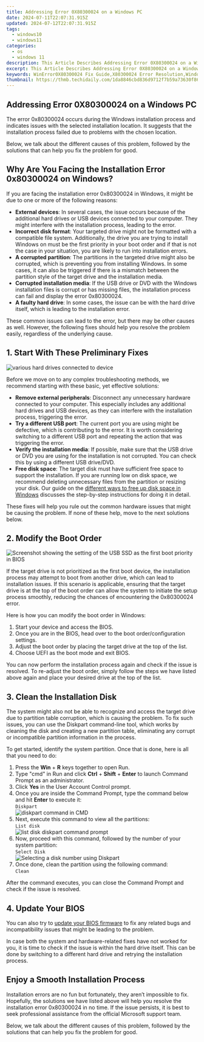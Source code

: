 ```yaml
---
title: Addressing Error 0X80300024 on a Windows PC
date: 2024-07-11T22:07:31.915Z
updated: 2024-07-12T22:07:31.915Z
tags:
  - windows10
  - windows11
categories:
  - os
  - windows 11
description: This Article Describes Addressing Error 0X80300024 on a Windows PC
excerpt: This Article Describes Addressing Error 0X80300024 on a Windows PC
keywords: WinError0X80300024 Fix Guide,X80300024 Error Resolution,Windows Error Code 0X80300024 Solution,Debugging Windows HLK Error,Fixing WinErrorHLK Issue,Solving Windows OS 0X80300024,Addressing X80300024 in PCs
thumbnail: https://thmb.techidaily.com/1da8846cbd836d9712f7b59a73630f863ec9ad2fa528ea4ddf23335f3fc8b9a6.png
---
```


## Addressing Error 0X80300024 on a Windows PC

 The error 0x80300024 occurs during the Windows installation process and indicates issues with the selected installation location. It suggests that the installation process failed due to problems with the chosen location.

 Below, we talk about the different causes of this problem, followed by the solutions that can help you fix the problem for good.

## Why Are You Facing the Installation Error 0x80300024 on Windows?

 If you are facing the installation error 0x80300024 in Windows, it might be due to one or more of the following reasons:

* **External devices**: In several cases, the issue occurs because of the additional hard drives or USB devices connected to your computer. They might interfere with the installation process, leading to the error.
* **Incorrect disk format**: Your targeted drive might not be formatted with a compatible file system. Additionally, the drive you are trying to install Windows on must be the first priority in your boot order and if that is not the case in your situation, you are likely to run into installation errors.
* **A corrupted partition**: The partitions in the targeted drive might also be corrupted, which is preventing you from installing Windows. In some cases, it can also be triggered if there is a mismatch between the partition style of the target drive and the installation media.
* **Corrupted installation media**: If the USB drive or DVD with the Windows installation files is corrupt or has missing files, the installation process can fail and display the error 0x80300024\.
* **A faulty hard drive**: In some cases, the issue can be with the hard drive itself, which is leading to the installation error.

 These common issues can lead to the error, but there may be other causes as well. However, the following fixes should help you resolve the problem easily, regardless of the underlying cause.

## 1\. Start With These Preliminary Fixes

![various hard drives connected to device](https://static1.makeuseofimages.com/wordpress/wp-content/uploads/2023/05/ssd-connected-1.jpg)

 Before we move on to any complex troubleshooting methods, we recommend starting with these basic, yet effective solutions:

* **Remove external peripherals**: Disconnect any unnecessary hardware connected to your computer. This especially includes any additional hard drives and USB devices, as they can interfere with the installation process, triggering the error.
* **Try a different USB port**: The current port you are using might be defective, which is contributing to the error. It is worth considering switching to a different USB port and repeating the action that was triggering the error.
* **Verify the installation media**: If possible, make sure that the USB drive or DVD you are using for the installation is not corrupted. You can check this by using a different USB drive/DVD.
* **Free disk space**: The target disk must have sufficient free space to support the installation. If you are running low on disk space, we recommend deleting unnecessary files from the partition or resizing your disk. Our guide on the [different ways to free up disk space in Windows](https://www.makeuseof.com/tag/6-tips-free-disk-space-windows-10/) discusses the step-by-step instructions for doing it in detail.

 These fixes will help you rule out the common hardware issues that might be causing the problem. If none of these help, move to the next solutions below.

## 2\. Modify the Boot Order

![Screenshot showing the setting of the USB SSD as the first boot priority in BIOS](https://static1.makeuseofimages.com/wordpress/wp-content/uploads/2023/06/16-screenshot-showing-the-setting-of-the-usb-ssd-as-the-first-boot-priority-in-bios.jpg)

 If the target drive is not prioritized as the first boot device, the installation process may attempt to boot from another drive, which can lead to installation issues. If this scenario is applicable, ensuring that the target drive is at the top of the boot order can allow the system to initiate the setup process smoothly, reducing the chances of encountering the 0x80300024 error.

 Here is how you can modify the boot order in Windows:

1. Start your device and access the BIOS.
2. Once you are in the BIOS, head over to the boot order/configuration settings.
3. Adjust the boot order by placing the target drive at the top of the list.
4. Choose UEFI as the boot mode and exit BIOS.

 You can now perform the installation process again and check if the issue is resolved. To re-adjust the boot order, simply follow the steps we have listed above again and place your desired drive at the top of the list.

## 3\. Clean the Installation Disk

 The system might also not be able to recognize and access the target drive due to partition table corruption, which is causing the problem. To fix such issues, you can use the Diskpart command-line tool, which works by cleaning the disk and creating a new partition table, eliminating any corrupt or incompatible partition information in the process.

 To get started, identify the system partition. Once that is done, here is all that you need to do:

1. Press the **Win** \+ **R** keys together to open Run.
2. Type "cmd" in Run and click **Ctrl** \+ **Shift** \+ **Enter** to launch Command Prompt as an administrator.
3. Click **Yes** in the User Account Control prompt.
4. Once you are inside the Command Prompt, type the command below and hit **Enter** to execute it:  
`Diskpart​​​`  
![diskpart command in CMD](https://static1.makeuseofimages.com/wordpress/wp-content/uploads/2023/04/diskpart.jpg)
5. Next, execute this command to view all the partitions:  
`List disk`  
![list disk diskpart command prompt](https://static1.makeuseofimages.com/wordpress/wp-content/uploads/2022/09/list-disk-diskpart-command-prompt.jpg)
6. Now, proceed with this command, followed by the number of your system partition:  
`​​​​​​​​​​​​​​Select Disk`  
![Selecting a disk number using Diskpart](https://static1.makeuseofimages.com/wordpress/wp-content/uploads/2022/06/Selecting-a-disk-number-using-Diskpart.jpg)
7. Once done, clean the partition using the following command:  
`​​​​​​​​​​​​​​Clean`

 After the command executes, you can close the Command Prompt and check if the issue is resolved.

## 4\. Update Your BIOS

 You can also try to [update your BIOS firmware](https://www.makeuseof.com/tag/update-uefi-bios-windows/) to fix any related bugs and incompatibility issues that might be leading to the problem.

 In case both the system and hardware-related fixes have not worked for you, it is time to check if the issue is within the hard drive itself. This can be done by switching to a different hard drive and retrying the installation process.

## Enjoy a Smooth Installation Process

 Installation errors are no fun but fortunately, they aren’t impossible to fix. Hopefully, the solutions we have listed above will help you resolve the installation error 0x80300024 in no time. If the issue persists, it is best to seek professional assistance from the official Microsoft support team.

 Below, we talk about the different causes of this problem, followed by the solutions that can help you fix the problem for good.



<ins class="adsbygoogle"
      style="display:block"
      data-ad-client="ca-pub-7571918770474297"
      data-ad-slot="8358498916"
      data-ad-format="auto"
      data-full-width-responsive="true"></ins>

